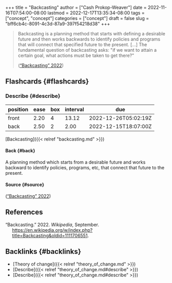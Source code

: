 +++
title = "Backcasting"
author = ["Cash Prokop-Weaver"]
date = 2022-11-16T07:54:00-08:00
lastmod = 2022-12-17T13:35:34-08:00
tags = ["concept", "concept"]
categories = ["concept"]
draft = false
slug = "bff6cb4c-8091-4c3d-87a9-397f54218d38"
+++

> Backcasting is a planning method that starts with defining a desirable future and then works backwards to identify policies and programs that will connect that specified future to the present. [...] The fundamental question of backcasting asks: "if we want to attain a certain goal, what actions must be taken to get there?"
>
> (<a href="#citeproc_bib_item_1">“Backcasting” 2022</a>)


## Flashcards {#flashcards}


### Describe {#describe}

| position | ease | box | interval | due                  |
|----------|------|-----|----------|----------------------|
| front    | 2.20 | 4   | 13.12    | 2022-12-26T05:02:19Z |
| back     | 2.50 | 2   | 2.00     | 2022-12-15T18:07:00Z |

[Backcasting]({{< relref "backcasting.md" >}})


#### Back {#back}

A planning method which starts from a desirable future and works backward to identify policies, programs, etc, that connect that future to the present.


#### Source {#source}

(<a href="#citeproc_bib_item_1">“Backcasting” 2022</a>)

## References

<style>.csl-entry{text-indent: -1.5em; margin-left: 1.5em;}</style><div class="csl-bib-body">
  <div class="csl-entry"><a id="citeproc_bib_item_1"></a>“Backcasting.” 2022. <i>Wikipedia</i>, September. <a href="https://en.wikipedia.org/w/index.php?title=Backcasting&oldid=1111706551">https://en.wikipedia.org/w/index.php?title=Backcasting&#38;oldid=1111706551</a>.</div>
</div>


## Backlinks {#backlinks}

-   [Theory of change]({{< relref "theory_of_change.md" >}})
-   [Describe]({{< relref "theory_of_change.md#describe" >}})
-   [Describe]({{< relref "theory_of_change.md#describe" >}})
